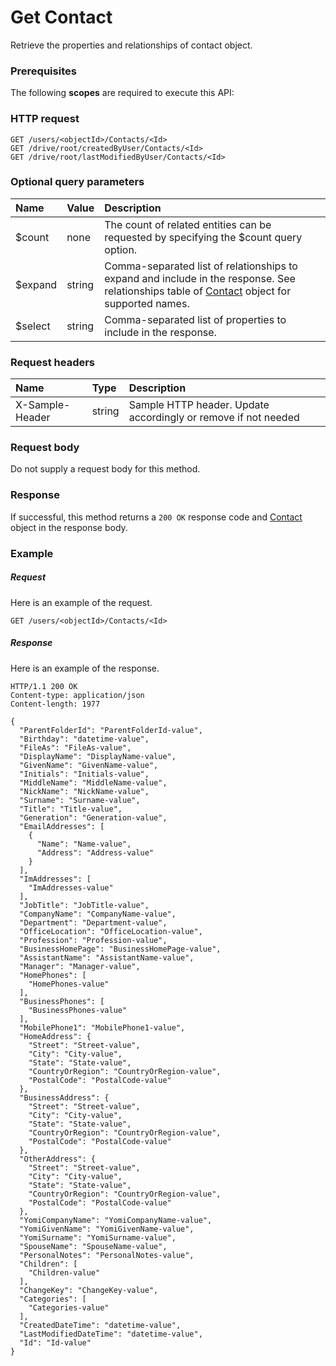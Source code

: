# Get Contact

Retrieve the properties and relationships of contact object.
### Prerequisites
The following **scopes** are required to execute this API: 
### HTTP request
<!-- { "blockType": "ignored" } -->
```http
GET /users/<objectId>/Contacts/<Id>
GET /drive/root/createdByUser/Contacts/<Id>
GET /drive/root/lastModifiedByUser/Contacts/<Id>
```
### Optional query parameters
|Name|Value|Description|
|:---------------|:--------|:-------|
|$count|none|The count of related entities can be requested by specifying the $count query option.|
|$expand|string|Comma-separated list of relationships to expand and include in the response. See relationships table of [Contact](../resources/contact.md) object for supported names. |
|$select|string|Comma-separated list of properties to include in the response.|

### Request headers
| Name       | Type | Description|
|:-----------|:------|:----------|
| X-Sample-Header  | string  | Sample HTTP header. Update accordingly or remove if not needed|

### Request body
Do not supply a request body for this method.
### Response
If successful, this method returns a `200 OK` response code and [Contact](../resources/contact.md) object in the response body.
### Example
##### Request
Here is an example of the request.
<!-- {
  "blockType": "request",
  "name": "get_contact"
}-->
```http
GET /users/<objectId>/Contacts/<Id>
```
##### Response
Here is an example of the response.
<!-- {
  "blockType": "response",
  "truncated": false,
  "@odata.type": "microsoft.graph.contact"
} -->
```http
HTTP/1.1 200 OK
Content-type: application/json
Content-length: 1977

{
  "ParentFolderId": "ParentFolderId-value",
  "Birthday": "datetime-value",
  "FileAs": "FileAs-value",
  "DisplayName": "DisplayName-value",
  "GivenName": "GivenName-value",
  "Initials": "Initials-value",
  "MiddleName": "MiddleName-value",
  "NickName": "NickName-value",
  "Surname": "Surname-value",
  "Title": "Title-value",
  "Generation": "Generation-value",
  "EmailAddresses": [
    {
      "Name": "Name-value",
      "Address": "Address-value"
    }
  ],
  "ImAddresses": [
    "ImAddresses-value"
  ],
  "JobTitle": "JobTitle-value",
  "CompanyName": "CompanyName-value",
  "Department": "Department-value",
  "OfficeLocation": "OfficeLocation-value",
  "Profession": "Profession-value",
  "BusinessHomePage": "BusinessHomePage-value",
  "AssistantName": "AssistantName-value",
  "Manager": "Manager-value",
  "HomePhones": [
    "HomePhones-value"
  ],
  "BusinessPhones": [
    "BusinessPhones-value"
  ],
  "MobilePhone1": "MobilePhone1-value",
  "HomeAddress": {
    "Street": "Street-value",
    "City": "City-value",
    "State": "State-value",
    "CountryOrRegion": "CountryOrRegion-value",
    "PostalCode": "PostalCode-value"
  },
  "BusinessAddress": {
    "Street": "Street-value",
    "City": "City-value",
    "State": "State-value",
    "CountryOrRegion": "CountryOrRegion-value",
    "PostalCode": "PostalCode-value"
  },
  "OtherAddress": {
    "Street": "Street-value",
    "City": "City-value",
    "State": "State-value",
    "CountryOrRegion": "CountryOrRegion-value",
    "PostalCode": "PostalCode-value"
  },
  "YomiCompanyName": "YomiCompanyName-value",
  "YomiGivenName": "YomiGivenName-value",
  "YomiSurname": "YomiSurname-value",
  "SpouseName": "SpouseName-value",
  "PersonalNotes": "PersonalNotes-value",
  "Children": [
    "Children-value"
  ],
  "ChangeKey": "ChangeKey-value",
  "Categories": [
    "Categories-value"
  ],
  "CreatedDateTime": "datetime-value",
  "LastModifiedDateTime": "datetime-value",
  "Id": "Id-value"
}
```

<!-- uuid: 1ec6c637-d5ce-4c7c-8510-60a02b97903c
2015-10-25 13:14:09 UTC -->
<!-- {
  "type": "#page.annotation",
  "description": "Get Contact",
  "keywords": "",
  "section": "documentation",
  "tocPath": ""
}-->